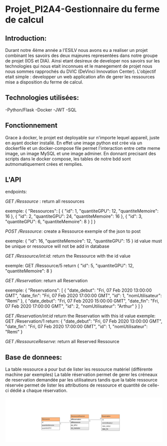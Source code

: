 # Projet_PI2A4-Gestionnaire du ferme de calcul


## Introduction: 

Durant notre 4ème année a l'ESILV nous avons eu a realiser un projet combinant les savoirs des deux majeures representées dans notre groupe de projet (IOS et DIA). Ainsi etant desireux de developer nos savoirs sur les technologies qui nous etait inconnues et le manegement de projet nous nous sommes rapprochés du DVIC (DeVinci Innovation Center). L'objectif etait simple : developper un web application afin de gerer les ressources mise a disposition du ferme de calcul. 

## Technologies utilisées: 

-Python/Flask
-Docker
-JWT
-SQL

## Fonctionnement

Grace à docker, le projet est deployable sur n'importe lequel appareil, juste en ayant docker installé. En effet une image python est crée via un dockerfile et un docker-compose file permet l'interaction entre cette meme image, un image MySQL et une image adminer. En donnant precisant des scripts dans le docker compose, les tables de notre bdd sont autmomatiquement crées et remplies. 

## L'API

endpoints: 

_GET /Ressource_ : return all ressources 

exemple: { "Ressources": [ { "id": 1, "quantiteGPU": 12, "quantiteMemoire": 16 }, { "id": 2, "quantiteGPU": 24, "quantiteMemoire": 16 }, { "id": 3, "quantiteGPU": 6, "quantiteMemoire": 8 } ] }

_POST /Ressource_: create a Ressource exemple of the json to post

exemple: { "id": 16, "quantiteMemoire": 12, "quantiteGPU": 15 } id value must be unique or ressource will not be add in database

_GET /Ressource/int:id_: return the Ressource with the id value 

exemple: GET /Ressource/5 return { "id": 5, "quantiteGPU": 12, "quantiteMemoire": 8 }

_GET /Reservation_: return all Reservation 

exemple: { "Reservations": [ { "date_debut": "Fri, 07 Feb 2020 13:00:00 GMT", "date_fin": "Fri, 07 Feb 2020 17:00:00 GMT", "id": 1, "nomUtilisateur": "Remi" }, { "date_debut": "Fri, 07 Feb 2020 15:00:00 GMT", "date_fin": "Fri, 07 Feb 2020 17:00:00 GMT", "id": 2, "nomUtilisateur": "Arthur" } ] }

_GET /Reservation/int:id_ return the Reservation with this id value exemple: GET /Reservation/1 
return: { "date_debut": "Fri, 07 Feb 2020 13:00:00 GMT", "date_fin": "Fri, 07 Feb 2020 17:00:00 GMT", "id": 1, "nomUtilisateur": "Remi" }

_GET /RessourceReserve_: return all Reserved Ressource


## Base de donnees:

La table ressource a pour but de lister les ressource matériel (différente machine par exemples)
La table réservation permet de gerer les créneaux de reservation demandée par les utilisateurs tandis que la table ressource réservée permet de lister les attributions de ressource et quantité de celle-ci dédié a chaque réservation. 

![alt text](https://github.com/ArthurVarez/Projet_PI2A4/blob/master/modeleBDD/BDDV1.png)




